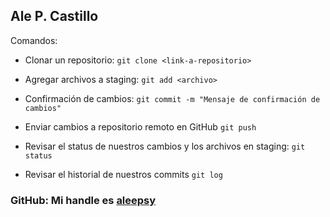## Ale P. Castillo
Comandos:

* Clonar un repositorio: ```git clone <link-a-repositorio>```

* Agregar archivos a staging: ```git add <archivo>```

* Confirmación de cambios:
```git commit -m "Mensaje de confirmación de cambios"```

* Enviar cambios a repositorio remoto en GitHub ```git push```

* Revisar el status de nuestros cambios y los archivos en staging: ```git status```

* Revisar el historial de nuestros commits ```git log```




### GitHub: Mi handle es [aleepsy](https://github.com/aleepsy)